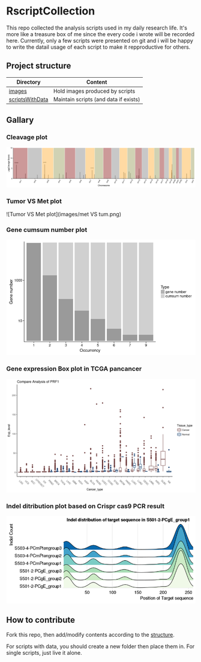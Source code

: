 # RscriptCollection
 This repo collected the analysis scripts used in my daily research life. It's more like a treasure box of me since the every code i wrote will be recorded here.
 Currently, only a few scripts were presented on git and i will be happy to write the datail usage of each script to make it repproductive for others.

## Project structure

| Directory | Content |
| --------- | ------- |
| [images](images) | Hold images produced by scripts |
| [scriptsWithData](scriptsWithData) | Maintain scripts (and data if exists) |
 
## Gallary

### Cleavage plot

![Cleavage plot](images/cleavage_plot.png)

### Tumor VS Met plot

![Tumor VS Met plot](images/met VS tum.png)

### Gene cumsum number plot

![Gene cumsum number plot](images/gene_cumsum_num.png)

### Gene expression Box plot in TCGA pancancer 

![Gene expression boxplot in TCGA](images/geneExpression_tcga.png)

### Indel ditribution plot based on Crispr cas9 PCR result 

![Indel distribution plot](images/Indel_distribution.png)

## How to contribute

Fork this repo, then add/modify contents according to the [structure](#project-structure).

For scripts with data, you should create a new folder then place them in. For single scripts, just live it alone.
